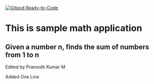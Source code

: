 [![Gitpod Ready-to-Code](https://img.shields.io/badge/Gitpod-Ready--to--Code-blue?logo=gitpod)](https://gitpod.io/#https://github.com/Gazetteer-Panda/JavaTestDemo) 

# This is sample math application

## Given a number n, finds the sum of numbers from 1 to n

Edited by Pramodh Kumar M

Added One Line

